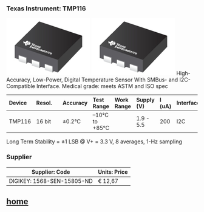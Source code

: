 
### Texas Instrument: **TMP116**

![](TMP116.jpg)
![](./TMP116/TMP116.jpg)
High-Accuracy, Low-Power, Digital Temperature Sensor With SMBus- and I2C-Compatible Interface.
Medical grade: meets ASTM and ISO spec

| Device  	| Resol.	|  			| Accuracy	| Test Range	| Work Range	| Supply (V)| I (uA)| Interface |
| :-		| :-  		| :-  		| :-    	| :- 			| :-			| :-		| :-	| :-		|
| TMP116	| 16 bit  	| 			| ±0.2°C	| –10°C to +85°C| 				| 1.9 - 5.5	| 200	| I2C		|

Long Term Stability = ±1 LSB @ V+ = 3.3 V, 8 averages, 1-Hz sampling


### Supplier

| Supplier: Code				|  Units: Price 				| 
|-------------------------------|-------------------------------| 
| DIGIKEY: 1568-SEN-15805-ND	| 	€ 12,67						|


## [home](../)

[item-image]: TMP116.jpg
[item-link]: https://www.ti.com/product/TMP116
[item-datasheet]: TMP116.pdf
